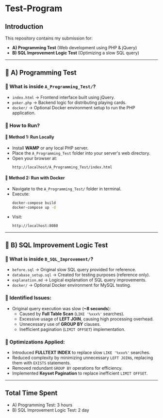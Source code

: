 # Test-Program

## Introduction

This repository contains my submission for:

- **A) Programming Test** (Web development using PHP & jQuery)
- **B) SQL Improvement Logic Test** (Optimizing a slow SQL query)

---

## 🚩 A) Programming Test

### 📌 What is inside `A_Programming_Test/`?

- `index.html` → Frontend interface built using jQuery.
- `poker.php` → Backend logic for distributing playing cards.
- `docker/` → Optional Docker environment setup to run the PHP application.

### 🚀 How to Run?

#### 🔧 Method 1: Run Locally
- Install **WAMP** or any local PHP server.
- Place the `A_Programming_Test` folder into your server's web directory.
- Open your browser at:  
  ```
  http://localhost/A_Programming_Test/index.html
  ```

#### 🔧 Method 2: Run with Docker

- Navigate to the `A_Programming_Test/` folder in terminal.
- Execute:
  ```bash
  docker-compose build
  docker-compose up -d
  ```
- Visit:
  ```
  http://localhost:8080
  ```

---

## 🚩 B) SQL Improvement Logic Test

### 📌 What is inside `B_SQL_Improvement/`?

- `before.sql` → Original slow SQL query provided for reference.
- `database_setup.sql` → Created for testing purposes (reference only).
- `explanation.md` → Logical explanation of SQL query improvements.
- `docker/` → Optional Docker environment for MySQL testing.

### 🐞 Identified Issues:

- Original query execution was slow (**~8 seconds**):
  - Caused by **Full Table Scan** (`LIKE '%xxx%'` searches).
  - Excessive usage of **LEFT JOIN**, causing high processing overhead.
  - Unnecessary use of **GROUP BY** clauses.
  - Inefficient pagination (`LIMIT OFFSET`) implementation.

### 🚀 Optimizations Applied:

- Introduced **FULLTEXT INDEX** to replace slow `LIKE '%xxx%'` searches.
- Reduced complexity by minimizing unnecessary `LEFT JOIN`s, replacing them with `EXISTS` statements.
- Removed redundant `GROUP BY` operations for efficiency.
- Implemented **Keyset Pagination** to replace inefficient `LIMIT OFFSET`.

---

## Total Time Spent
- A) Programming Test: 3 hours  
- B) SQL Improvement Logic Test: 2 day

